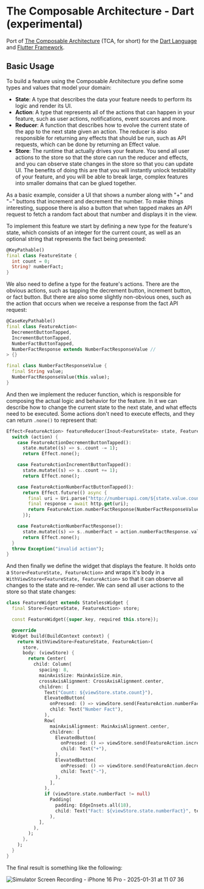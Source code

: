 # The Composable Architecture - Dart (experimental)

Port of [The Composable Architecture](https://github.com/pointfreeco/swift-composable-architecture) (TCA, for short) for the [Dart Language](https://dart.dev) and [Flutter Framework](https://flutter.dev).

## Basic Usage

To build a feature using the Composable Architecture you define some types and values that model your domain:

- **State**: A type that describes the data your feature needs to perform its logic and render its UI.
- **Action**: A type that represents all of the actions that can happen in your feature, such as user actions, notifications, event sources and more.
- **Reducer**: A function that describes how to evolve the current state of the app to the next state given an action. The reducer is also responsible for returning any effects that should be run, such as API requests, which can be done by returning an Effect value.
- **Store**: The runtime that actually drives your feature. You send all user actions to the store so that the store can run the reducer and effects, and you can observe state changes in the store so that you can update UI.
The benefits of doing this are that you will instantly unlock testability of your feature, and you will be able to break large, complex features into smaller domains that can be glued together.

As a basic example, consider a UI that shows a number along with "+" and "−" buttons that increment and decrement the number. To make things interesting, suppose there is also a button that when tapped makes an API request to fetch a random fact about that number and displays it in the view.

To implement this feature we start by defining a new type for the feature's state, which consists of an integer for the current count, as well as an optional string that represents the fact being presented:

```dart
@KeyPathable()
final class FeatureState {
  int count = 0;
  String? numberFact;
}
```

We also need to define a type for the feature's actions. There are the obvious actions, such as tapping the decrement button, increment button, or fact button. But there are also some slightly non-obvious ones, such as the action that occurs when we receive a response from the fact API request:

```dart 
@CaseKeyPathable()
final class FeatureAction<
  DecrementButtonTapped,
  IncrementButtonTapped,
  NumberFactButtonTapped,
  NumberFactResponse extends NumberFactResponseValue //
> {}

final class NumberFactResponseValue {
  final String value;
  NumberFactResponseValue(this.value);
}
```

And then we implement the reducer function, which is responsible for composing the actual logic and behavior for the feature. In it we can describe how to change the current state to the next state, and what effects need to be executed. Some actions don't need to execute effects, and they can return `.none()` to represent that:

```dart
Effect<FeatureAction> featureReducer(Inout<FeatureState> state, FeatureAction action) {
  switch (action) {
    case FeatureActionDecrementButtonTapped():
      state.mutate((s) => s..count -= 1);
      return Effect.none();

    case FeatureActionIncrementButtonTapped():
      state.mutate((s) => s..count += 1);
      return Effect.none();

    case FeatureActionNumberFactButtonTapped():
      return Effect.future(() async {
        final uri = Uri.parse("http://numbersapi.com/${state.value.count}/trivia");
        final response = await http.get(uri);
        return FeatureAction.numberFactResponse(NumberFactResponseValue(response.body));
      });

    case FeatureActionNumberFactResponse():
      state.mutate((s) => s..numberFact = action.numberFactResponse.value);
      return Effect.none();
  }
  throw Exception("invalid action");
}
```

And then finally we define the widget that displays the feature. It holds onto a `Store<FeatureState, FeatureAction>` and wraps it's body in a `WithViewStore<FeatureState, FeatureAction>` so that it can observe all changes to the state and re-render. We can send all user actions to the store so that state changes:

```dart
class FeatureWidget extends StatelessWidget {
  final Store<FeatureState, FeatureAction> store;

  const FeatureWidget({super.key, required this.store});

  @override
  Widget build(BuildContext context) {
    return WithViewStore<FeatureState, FeatureAction>(
      store,
      body: (viewStore) {
        return Center(
          child: Column(
            spacing: 8,
            mainAxisSize: MainAxisSize.min,
            crossAxisAlignment: CrossAxisAlignment.center,
            children: [
              Text("Count: ${viewStore.state.count}"),
              ElevatedButton(
                onPressed: () => viewStore.send(FeatureAction.numberFactButtonTapped()),
                child: Text("Number Fact"),
              ),
              Row(
                mainAxisAlignment: MainAxisAlignment.center,
                children: [
                  ElevatedButton(
                    onPressed: () => viewStore.send(FeatureAction.incrementButtonTapped()),
                    child: Text("+"),
                  ),
                  ElevatedButton(
                    onPressed: () => viewStore.send(FeatureAction.decrementButtonTapped()),
                    child: Text("-"),
                  ),
                ],
              ),
              if (viewStore.state.numberFact != null)
                Padding(
                  padding: EdgeInsets.all(18),
                  child: Text("Fact: ${viewStore.state.numberFact}", textAlign: TextAlign.center),
                ),
            ],
          ),
        );
      },
    );
  }
}
```

The final result is something like the following:

![Simulator Screen Recording - iPhone 16 Pro - 2025-01-31 at 11 07 36](https://github.com/user-attachments/assets/6d94c617-0318-48ba-806a-0b7d6ca50a93)
